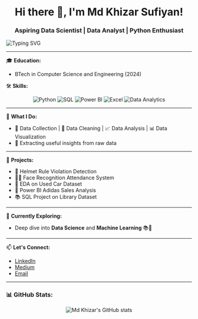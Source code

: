 <h1 align="center">Hi there 👋, I'm Md Khizar Sufiyan!</h1>
<h3 align="center">Aspiring Data Scientist | Data Analyst | Python Enthusiast</h3>

<img src="https://readme-typing-svg.herokuapp.com?font=Fira+Code&weight=700&size=24&pause=1000&center=true&vCenter=true&width=700&lines=Turning+data+into+insights+%F0%9F%94%AF;Learning+something+new+everyday+%F0%9F%8E%93;Data+Analytics+%7C+SQL+%7C+Python+%7C+Power+BI" alt="Typing SVG" />

---

🎓 **Education:**  
- BTech in Computer Science and Engineering (2024)

🛠️ **Skills:**  
<div align="center">
  
![Python](https://img.shields.io/badge/Python-3670A0?style=for-the-badge&logo=python&logoColor=white)
![SQL](https://img.shields.io/badge/SQL-025E8C?style=for-the-badge&logo=postgresql&logoColor=white)
![Power BI](https://img.shields.io/badge/Power%20BI-F2C811?style=for-the-badge&logo=powerbi&logoColor=black)
![Excel](https://img.shields.io/badge/Excel-217346?style=for-the-badge&logo=microsoft-excel&logoColor=white)
![Data Analytics](https://img.shields.io/badge/Data%20Analytics-FF6F61?style=for-the-badge)

</div>

---

🧠 **What I Do:**
- 🔎 Data Collection | 🧹 Data Cleaning | 📈 Data Analysis | 📊 Data Visualization
- 🚀 Extracting useful insights from raw data

---

📝 **Projects:**
- 🚦 Helmet Rule Violation Detection
- 🧑‍💼 Face Recognition Attendance System
- 🚗 EDA on Used Car Dataset
- 👟 Power BI Adidas Sales Analysis
- 📚 SQL Project on Library Dataset

---

🌟 **Currently Exploring:**
- Deep dive into **Data Science** and **Machine Learning** 📚🤖

---

📫 **Let's Connect:**
- [LinkedIn](https://www.linkedin.com/in/md-khizar-sufiyan/)
- [Medium](https://medium.com/@mohammedkhizar9527)
- [Email](mdkhizar9527@gmail.com)

---

### 📊 GitHub Stats:
<div align="center">
  
![Md Khizar's GitHub stats](https://github-readme-stats.vercel.app/api?username=khizar9527&show_icons=true&theme=tokyonight)


</div>


<!---
khizar9527/khizar9527 is a ✨ special ✨ repository because its `README.md` (this file) appears on your GitHub profile.
You can click the Preview link to take a look at your changes.
--->
